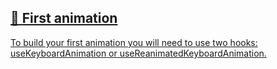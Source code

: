 ## [📄️<!-- --> <!-- -->First animation](/react-native-keyboard-controller/pr-preview/pr-1127/docs/guides/first-animation.md)

[To build your first animation you will need to use two hooks: useKeyboardAnimation or useReanimatedKeyboardAnimation.](/react-native-keyboard-controller/pr-preview/pr-1127/docs/guides/first-animation.md)
